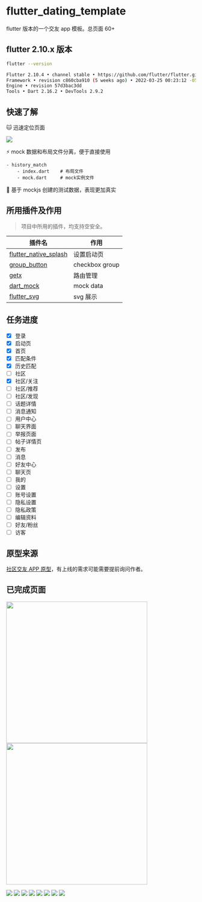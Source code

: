 # flutter_dating_template

flutter 版本的一个交友 app 模板。总页面 60+

## flutter 2.10.x 版本

```sh
flutter --version
```

```sh
Flutter 2.10.4 • channel stable • https://github.com/flutter/flutter.git
Framework • revision c860cba910 (5 weeks ago) • 2022-03-25 00:23:12 -0500
Engine • revision 57d3bac3dd
Tools • Dart 2.16.2 • DevTools 2.9.2
```

## 快速了解

🐱 迅速定位页面

![](./readme/hack.png)

⚡ mock 数据和布局文件分离，便于直接使用

```
- history_match
    - index.dart    # 布局文件
    - mock.dart     # mock实例文件
```

🌊 基于 mockjs 创建的测试数据，表现更加真实

## 所用插件及作用

> 项目中所用的插件，均支持空安全。

| 插件名                                                                  | 作用           |
| ----------------------------------------------------------------------- | -------------- |
| [flutter_native_splash](https://pub.dev/packages/flutter_native_splash) | 设置启动页     |
| [group_button](https://pub.dev/packages/group_button)                   | checkbox group |
| [getx](https://github.com/jonataslaw/getx)                              | 路由管理       |
| [dart_mock](https://pub.dev/packages/dart_mock)                         | mock data      |
| [flutter_svg](https://pub.dev/packages/flutter_svg)                     | svg 展示       |

## 任务进度

- [x] 登录
- [x] 启动页
- [x] 首页
- [x] 匹配条件
- [x] 历史匹配
- [ ] 社区
- [x] 社区/关注
- [ ] 社区/推荐
- [ ] 社区/发现
- [ ] 话题详情
- [ ] 消息通知
- [ ] 用户中心
- [ ] 聊天界面
- [ ] 举报页面
- [ ] 帖子详情页
- [ ] 发布
- [ ] 消息
- [ ] 好友中心
- [ ] 聊天页
- [ ] 我的
- [ ] 设置
- [ ] 账号设置
- [ ] 隐私设置
- [ ] 隐私政策
- [ ] 编辑资料
- [ ] 好友/粉丝
- [ ] 访客

## 原型来源

[社区交友 APP 原型](https://demo.axureshop.com/?url=https://cloud.axureshop.com/CDYHH2&buyurl=https://www.axureshop.com/a/1473981.html)，有上线的需求可能需要提前询问作者。

## 已完成页面

<img width="375" src="./readme/preview/%E7%94%A8%E6%88%B7%E5%8D%8F%E8%AE%AE.jpg"/>
<img width="375" src="./readme/preview/%E5%BF%98%E8%AE%B0%E5%AF%86%E7%A0%81.jpg"/>

![](./readme/preview/%E7%A4%BE%E5%8C%BA-%E5%85%B3%E6%B3%A8.jpg)
![](./readme/preview/%E7%99%BB%E5%BD%95-%E5%AF%86%E7%A0%81.jpg)
![](./readme/preview/%E7%99%BB%E5%BD%95-%E9%AA%8C%E8%AF%81%E7%A0%81.jpg)
![](./readme/preview/%E7%A4%BE%E5%8C%BA-%E5%85%B3%E6%B3%A8.jpg)
![](./readme/preview/%E9%9A%90%E7%A7%81%E6%94%BF%E7%AD%96.jpg)
![](./readme/preview/%E9%A6%96%E9%A1%B5-%E5%8C%B9%E9%85%8D%E6%9D%A1%E4%BB%B6.jpg)
![](./readme/preview/%E9%A6%96%E9%A1%B5-%E5%8E%86%E5%8F%B2%E5%8C%B9%E9%85%8D.jpg)
![](./readme/preview/%E9%A6%96%E9%A1%B5.jpg)
